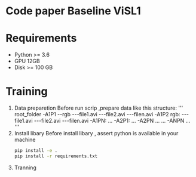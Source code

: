 # Code paper Baseline ViSL1
# Requirements
- Python >= 3.6
- GPU 12GB
- Disk >= 100 GB
# Training 
1. Data preparetion
   Before run scrip ,prepare data like this structure:
   '''
   root_folder
         -A1P1
            --rgb
               ---file1.avi
               ---file2.avi
               ---filen.avi
         -A1P2
            rgb:
               ---file1.avi
               ---file2.avi
               ---filen.avi
         -A1PN:
            ...
         -A2P1:
            ...
         -A2PN
            ...
         ...
         -ANPN
            ...
   '''
3. Install libary
   Before install libary , assert python is available in your machine
   ```bash
   pip install -e .
   pip install -r requirements.txt
   ```
4. Tranning
